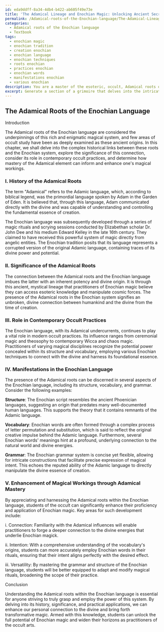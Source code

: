 ```yaml
---
id: eda9ddff-8a34-4db4-b422-ab605f49e73e
title: 'The Adamical Lineage and Enochian Magic: Unlocking Ancient Secrets'
permalink: /Adamical-roots-of-the-Enochian-language/The-Adamical-Lineage-and-Enochian-Magic-Unlocking-Ancient-Secrets/
categories:
  - Adamical roots of the Enochian language
  - Textbook
tags:
  - enochian magic
  - enochian tradition
  - creation enochian
  - enochian language
  - enochian techniques
  - roots enochian
  - practices enochian
  - enochian words
  - manifestations enochian
  - various enochian
description: You are a master of the esoteric, occult, Adamical roots of the Enochian language and education, you have written many textbooks on the subject in ways that provide students with rich and deep understanding of the subject. You are being asked to write textbook-like sections on a topic and you do it with full context, explainability, and reliability in accuracy to the true facts of the topic at hand, in a textbook style that a student would easily be able to learn from, in a rich, engaging, and contextual way. Always include relevant context (such as formulas and history), related concepts, and in a way that someone can gain deep insights from.
excerpt: Generate a section of a grimoire that delves into the intricate details of the Adamical roots of the Enochian language. Provide insights into its history, the significance of this connection, and the role it plays in contemporary occult practices. Share examples of how these roots manifest in the Enochian language's structure, vocabulary, and grammar and how students can use this understanding to enhance their proficiency and mastery of the language in their magical workings.
---
```


## The Adamical Roots of the Enochian Language

Introduction

The Adamical roots of the Enochian language are considered the underpinnings of this rich and enigmatic magical system, and few areas of occult study have been as deeply examined as these ancient origins. In this chapter, we shall delve into the complex historical links between these roots and the Enochian system, explore the significance of this connection, consider its role in contemporary occult practices, and determine how mastery of the Adamical element can inform and enhance one's magical workings.

### I. History of the Adamical Roots

The term "Adamical" refers to the Adamic language, which, according to biblical legend, was the primordial language spoken by Adam in the Garden of Eden. It is believed that, through this language, Adam communicated directly with the divine and was capable of understanding and controlling the fundamental essence of creation. 

The Enochian language was subsequently developed through a series of magic rituals and scrying sessions conducted by Elizabethan scholar Dr. John Dee and his medium Edward Kelley in the late 16th century. They claimed to have received this powerful system of magic directly from angelic entities. The Enochian tradition posits that its language represents a corrupted version of the original Adamic language, containing traces of its divine power and potential.

### II. Significance of the Adamical Roots

The connection between the Adamical roots and the Enochian language imbues the latter with an inherent potency and divine origin. It is through this ancient, mystical lineage that practitioners of Enochian magic believe they can access esoteric knowledge and manipulate cosmic forces. The presence of the Adamical roots in the Enochian system signifies an unbroken, divine connection between humankind and the divine from the time of creation.

### III. Role in Contemporary Occult Practices

The Enochian language, with its Adamical undercurrents, continues to play a vital role in modern occult practices. Its influence ranges from ceremonial magic and theosophy to contemporary Wicca and chaos magic. Practitioners of varying magical disciplines recognize the potential power concealed within its structure and vocabulary, employing various Enochian techniques to connect with the divine and harness its foundational essence.

### IV. Manifestations in the Enochian Language

The presence of the Adamical roots can be discerned in several aspects of the Enochian language, including its structure, vocabulary, and grammar. Consider the following examples:

**Structure**: The Enochian script resembles the ancient Phoenician languages, suggesting an origin that predates many well-documented human languages. This supports the theory that it contains remnants of the Adamic language.

**Vocabulary**: Enochian words are often formed through a complex process of letter permutation and substitution, which is said to reflect the original creative impulse behind the Adamic language. Furthermore, several Enochian words' meanings hint at a profound, underlying connection to the natural world and divine energies.

**Grammar**: The Enochian grammar system is concise yet flexible, allowing for intricate constructions that facilitate precise expression of magical intent. This echoes the reputed ability of the Adamic language to directly manipulate the divine essence of creation.

### V. Enhancement of Magical Workings through Adamical Mastery

By appreciating and harnessing the Adamical roots within the Enochian language, students of the occult can significantly enhance their proficiency and application of Enochian magic. Key areas for such development include:

i. Connection: Familiarity with the Adamical influences will enable practitioners to forge a deeper connection to the divine energies that underlie Enochian magick.

ii. Intention: With a comprehensive understanding of the vocabulary's origins, students can more accurately employ Enochian words in their rituals, ensuring that their intent aligns perfectly with the desired effect.

iii. Versatility: By mastering the grammar and structure of the Enochian language, students will be better equipped to adapt and modify magical rituals, broadening the scope of their practice.

Conclusion

Understanding the Adamical roots within the Enochian language is essential for anyone striving to truly grasp and employ the power of this system. By delving into its history, significance, and practical applications, we can enhance our personal connection to the divine and bring forth transformative magic. Armed with this knowledge, students can unlock the full potential of Enochian magic and widen their horizons as practitioners of the occult arts.
